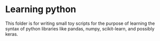 # Learning python

This folder is for writing small toy scripts for the purpose of learning the syntax of python libraries like pandas, numpy, scikit-learn, and possibly keras.

